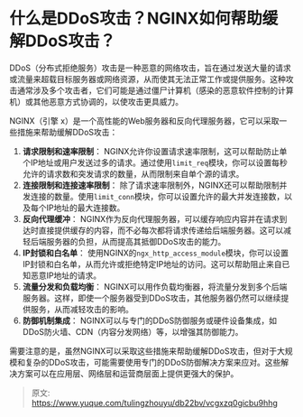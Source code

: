 # 什么是DDoS攻击？NGINX如何帮助缓解DDoS攻击？

DDoS（分布式拒绝服务）攻击是一种恶意的网络攻击，旨在通过发送大量的请求或流量来超载目标服务器或网络资源，从而使其无法正常工作或提供服务。这种攻击通常涉及多个攻击者，它们可能是通过僵尸计算机（感染的恶意软件控制的计算机）或其他恶意方式协调的，以使攻击更具威力。

NGINX（引擎 x）是一个高性能的Web服务器和反向代理服务器，它可以采取一些措施来帮助缓解DDoS攻击：

1.  **请求限制和速率限制**：
NGINX允许你设置请求速率限制，这可以帮助防止单个IP地址或用户发送过多的请求。通过使用`limit_req`模块，你可以设置每秒允许的请求数和突发请求的数量，从而限制来自单个源的请求。 
2.  **连接限制和连接速率限制**：
除了请求速率限制外，NGINX还可以帮助限制并发连接的数量。使用`limit_conn`模块，你可以设置允许的最大并发连接数，以及每个IP地址的最大连接数。 
3.  **反向代理缓冲**：
NGINX作为反向代理服务器，可以缓存响应内容并在请求到达时直接提供缓存的内容，而不必每次都将请求传递给后端服务器。这可以减轻后端服务器的负担，从而提高其抵御DDoS攻击的能力。 
4.  **IP封锁和白名单**：
使用NGINX的`ngx_http_access_module`模块，你可以设置IP封锁和白名单，从而允许或拒绝特定IP地址的访问。这可以帮助阻止来自已知恶意IP地址的请求。 
5.  **流量分发和负载均衡**：
NGINX可以用作负载均衡器，将流量分发到多个后端服务器。这样，即使一个服务器受到DDoS攻击，其他服务器仍然可以继续提供服务，从而减轻攻击的影响。 
6.  **防御机制集成**：
NGINX可以与专门的DDoS防御服务或硬件设备集成，如DDoS防火墙、CDN（内容分发网络）等，以增强其防御能力。 

需要注意的是，虽然NGINX可以采取这些措施来帮助缓解DDoS攻击，但对于大规模和复杂的DDoS攻击，可能需要使用专门的DDoS防御解决方案来应对。这些解决方案可以在应用层、网络层和运营商层面上提供更强大的保护。


> 原文: <https://www.yuque.com/tulingzhouyu/db22bv/vcgxzq0gicbu9hhg>